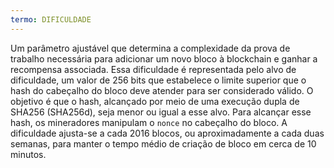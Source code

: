```yaml
---
termo: DIFICULDADE
---
```


Um parâmetro ajustável que determina a complexidade da prova de trabalho necessária para adicionar um novo bloco à blockchain e ganhar a recompensa associada. Essa dificuldade é representada pelo alvo de dificuldade, um valor de 256 bits que estabelece o limite superior que o hash do cabeçalho do bloco deve atender para ser considerado válido. O objetivo é que o hash, alcançado por meio de uma execução dupla de SHA256 (SHA256d), seja menor ou igual a esse alvo. Para alcançar esse hash, os mineradores manipulam o `nonce` no cabeçalho do bloco. A dificuldade ajusta-se a cada 2016 blocos, ou aproximadamente a cada duas semanas, para manter o tempo médio de criação de bloco em cerca de 10 minutos.